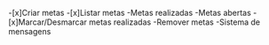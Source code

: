 -[x]Criar metas
-[x]Listar metas
    -Metas realizadas
    -Metas abertas
-[x]Marcar/Desmarcar metas realizadas
-Remover metas
-Sistema de mensagens